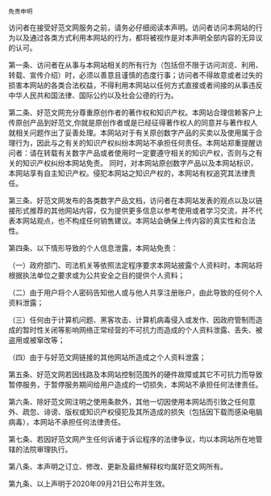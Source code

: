     免责申明
访问者在接受好范文网服务之前，请务必仔细阅读本声明。访问者访问本网站的行为以及通过各类方式利用本网站的行为，都将被视作是对本声明全部内容的无异议的认可。

第一条、访问者在从事与本网站相关的所有行为（包括但不限于访问浏览、利用、转载、宣传介绍）时，必须以善意且谨慎的态度行事；访问者不得故意或者过失的损害本网站的各类合法权益，不得利用本网站以任何方式直接或者间接的从事违反中华人民共和国法律、国际公约以及社会公德的行为。

第二条、好范文网充分尊重原创作者的著作权和知识产权。本网站合理信赖客户上传原创产品到好范文,你就是原创作者或是已经征得著作权人的同意并与著作权人就相关问题作出了妥善处理。本网站对于有关原创数字产品的买卖以及使用属于合理行为，因此与之有关的知识产权纠纷本网站不承担任何责任。本网站郑重提醒访问者：请在转载有关数字产品或者使用时一定要遵守相关的知识产权，否则与之有关的知识产权纠纷本网站免责。 同时，对本网站原创数字产品以及本网站标识，本网站享有自主知识产权。侵犯本网站之知识产权的，本网站有权追究其法律责任。

第三条、好范文网发布的各类数字产品文档，访问者在本网站发表的观点以及以链接形式推荐的其他网站内容，仅为提供更多信息以参考使用或者学习交流，并不代表本网站观点，也不构成任何销售建议。本网站会确保上传内容的真实性和合法性。

第四条、以下情形导致的个人信息泄露，本网站免责：

（一）政府部门、司法机关等依照法定程序要求本网站披露个人资料时，本网站将根据执法单位之要求或为公共安全之目的提供个人资料；

（二）由于用户将个人密码告知他人或与他人共享注册账户，由此导致的任何个人资料泄露；

（三）任何由于计算机问题、黑客攻击、计算机病毒侵入或发作、因政府管制而造成的暂时性关闭等影响网络正常经营的不可抗力而造成的个人资料泄露、丢失、被盗用或被窜改等；

（四）由于与好范文网链接的其他网站所造成之个人资料泄露；

第五条、好范文网若因线路及本网站控制范围外的硬件故障或其它不可抗力而导致暂停服务，于暂停服务期间给用户造成的一切损失，本网站不承担任何法律责任。

第六条、除好范文网注明之使用条款外，其他一切因使用本网站而引致之任何意外、疏忽、诽谤、版权或知识产权侵犯及其所造成的损失（包括因下载而感染电脑病毒），本网站不承担任何法律责任。

第七条、若因好范文网产生任何诉诸于诉讼程序的法律争议，均以本网站所在地管辖的法院审理执行。

第八条、本声明之订立、修改、更新及最终解释权均属好范文网所有。

第九条、以上声明于2020年09月21日公布并生效。
